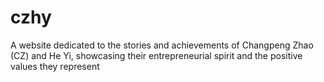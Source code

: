 # czhy
A website dedicated to the stories and achievements of Changpeng Zhao (CZ) and He Yi, showcasing their entrepreneurial spirit and the positive values they represent
